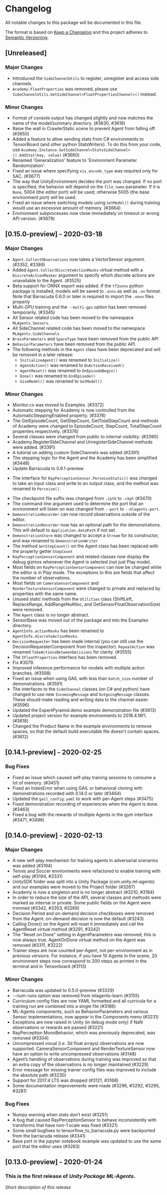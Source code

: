 # Changelog
All notable changes to this package will be documented in this file.

The format is based on [Keep a Changelog](http://keepachangelog.com/en/1.0.0/)
and this project adheres to [Semantic Versioning](http://semver.org/spec/v2.0.0.html).


## [Unreleased]
### Major Changes
 - Introduced the `SideChannelUtils` to register, unregister and access side channels.
 - `Academy.FloatProperties` was removed, please use `SideChannelUtils.GetSideChannel<FloatPropertiesChannel>()` instead.

### Minor Changes
 - Format of console output has changed slightly and now matches the name of the model/summary directory. (#3630, #3616)
 - Raise the wall in CrawlerStatic scene to prevent Agent from falling off. (#3650)
 - Added a feature to allow sending stats from C# environments to TensorBoard (and other python StatsWriters). To do this from your code, use `Academy.Instance.GetSideChannel<StatsSideChannel>().AddStat(key, value)` (#3660)
 - Renamed 'Generalization' feature to 'Environment Parameter Randomization'.
 - Fixed an issue where specifying `vis_encode_type` was required only for SAC. (#3677)
 - The way that UnityEnvironment decides the port was changed. If no port is specified, the behavior will depend on the `file_name` parameter. If it is `None`, 5004 (the editor port) will be used; otherwise 5005 (the base environment port) will be used.
 - Fixed an issue where switching models using `SetModel()` during training would use an excessive amount of memory. (#3664)
 - Environment subprocesses now close immediately on timeout or wrong API version. (#3679)

## [0.15.0-preview] - 2020-03-18
### Major Changes
 - `Agent.CollectObservations` now takes a VectorSensor argument. (#3352, #3389)
 - Added `Agent.CollectDiscreteActionMasks` virtual method with a `DiscreteActionMasker` argument to specify which discrete actions are unavailable to the Agent. (#3525)
 - Beta support for ONNX export was added. If the `tf2onnx` python package is installed, models will be saved to `.onnx` as well as `.nn` format.
 Note that Barracuda 0.6.0 or later is required to import the `.onnx` files properly
 - Multi-GPU training and the `--multi-gpu` option has been removed temporarily. (#3345)
 - All Sensor related code has been moved to the namespace `MLAgents.Sensors`.
 - All SideChannel related code has been moved to the namespace `MLAgents.SideChannels`.
 - `BrainParameters` and `SpaceType` have been removed from the public API
 - `BehaviorParameters` have been removed from the public API.
 - The following methods in the `Agent` class have been deprecated and will be removed in a later release:
   - `InitializeAgent()` was renamed to `Initialize()`
   - `AgentAction()` was renamed to `OnActionReceived()`
   - `AgentReset()` was renamed to `OnEpisodeBegin()`
   - `Done()` was renamed to `EndEpisode()`
   - `GiveModel()` was renamed to `SetModel()`

### Minor Changes
 - Monitor.cs was moved to Examples. (#3372)
 - Automatic stepping for Academy is now controlled from the AutomaticSteppingEnabled property. (#3376)
 - The GetEpisodeCount, GetStepCount, GetTotalStepCount and methods of Academy were changed to EpisodeCount, StepCount, TotalStepCount properties respectively. (#3376)
 - Several classes were changed from public to internal visibility. (#3390)
 - Academy.RegisterSideChannel and UnregisterSideChannel methods were added. (#3391)
 - A tutorial on adding custom SideChannels was added (#3391)
 - The stepping logic for the Agent and the Academy has been simplified (#3448)
 - Update Barracuda to 0.6.1-preview
 * The interface for `RayPerceptionSensor.PerceiveStatic()` was changed to take an input class and write to an output class, and the method was renamed to `Perceive()`.
 - The checkpoint file suffix was changed from `.cptk` to `.ckpt` (#3470)
 - The command-line argument used to determine the port that an environment will listen on was changed from `--port` to `--mlagents-port`.
 - `DemonstrationRecorder` can now record observations outside of the editor.
 - `DemonstrationRecorder` now has an optional path for the demonstrations. This will default to `Application.dataPath` if not set.
 - `DemonstrationStore` was changed to accept a `Stream` for its constructor, and was renamed to `DemonstrationWriter`
 - The method `GetStepCount()` on the Agent class has been replaced with the property getter `StepCount`
 - `RayPerceptionSensorComponent` and related classes now display the debug gizmos whenever the Agent is selected (not just Play mode).
 - Most fields on `RayPerceptionSensorComponent` can now be changed while the editor is in Play mode. The exceptions to this are fields that affect the number of observations.
 - Most fields on `CameraSensorComponent` and `RenderTextureSensorComponent` were changed to private and replaced by properties with the same name.
 - Unused static methods from the `Utilities` class (ShiftLeft, ReplaceRange, AddRangeNoAlloc, and GetSensorFloatObservationSize) were removed.
 - The `Agent` class is no longer abstract.
 - SensorBase was moved out of the package and into the Examples directory.
 - `AgentInfo.actionMasks` has been renamed to `AgentInfo.discreteActionMasks`.
 - `DecisionRequester` has been made internal (you can still use the DecisionRequesterComponent from the inspector). `RepeatAction` was renamed `TakeActionsBetweenDecisions` for clarity. (#3555)
 - The `IFloatProperties` interface has been removed.
 - Fix #3579.
 - Improved inference performance for models with multiple action branches. (#3598)
 - Fixed an issue when using GAIL with less than `batch_size` number of demonstrations. (#3591)
 - The interfaces to the `SideChannel` classes (on C# and python) have changed to use new  `IncomingMessage` and `OutgoingMessage` classes. These should make reading and writing data to the channel easier. (#3596)
 - Updated the ExpertPyramid.demo example demonstration file (#3613)
 - Updated project version for example environments to 2018.4.18f1. (#3618)
 - Changed the Product Name in the example environments to remove spaces, so that the default build executable file doesn't contain spaces. (#3612)

## [0.14.1-preview] - 2020-02-25

### Bug Fixes
- Fixed an issue which caused self-play training sessions to consume a lot of memory. (#3451)
- Fixed an IndexError when using GAIL or behavioral cloning with demonstrations recorded with 0.14.0 or later (#3464)
- Updated the `gail_config.yaml` to work with per-Agent steps (#3475)
- Fixed demonstration recording of experiences when the Agent is done. (#3463)
- Fixed a bug with the rewards of multiple Agents in the gym interface (#3471, #3496)


## [0.14.0-preview] - 2020-02-13

### Major Changes
- A new self-play mechanism for training agents in adversarial scenarios was added (#3194)
- Tennis and Soccer environments were refactored to enable training with self-play (#3194, #3331)
- UnitySDK folder was split into a Unity Package (com.unity.ml-agents) and our examples were moved to the Project folder (#3267)
- Academy is now a singleton and is no longer abstract (#3210, #3184)
- In order to reduce the size of the API, several classes and methods were marked as internal or private. Some public fields on the Agent were trimmed (#3342, #3353, #3269)
- Decision Period and on-demand decision checkboxes were removed from the Agent. on-demand decision is now the default (#3243)
- Calling Done() on the Agent will reset it immediately and call the AgentReset virtual method (#3291, #3242)
- The "Reset on Done" setting in AgentParameters was removed; this is now always true. AgentOnDone virtual method on the Agent was removed (#3311, #3222)
- Trainer steps are now counted per-Agent, not per-environment as in previous versions. For instance, if you have 10 Agents in the scene, 20 environment steps now correspond to 200 steps as printed in the terminal and in Tensorboard (#3113)

### Minor Changes
- Barracuda was updated to 0.5.0-preview (#3329)
- --num-runs option was removed from mlagents-learn (#3155)
- Curriculum config files are now YAML formatted and all curricula for a training run are combined into a single file (#3186)
- ML-Agents components, such as BehaviorParameters and various Sensor implementations, now appear in the Components menu (#3231)
- Exceptions are now raised in Unity (in debug mode only) if NaN observations or rewards are passed (#3221)
- RayPerception MonoBehavior, which was previously deprecated, was removed (#3304)
- Uncompressed visual (i.e. 3d float arrays) observations are now supported. CameraSensorComponent and RenderTextureSensor now have an option to write uncompressed observations (#3148)
- Agent’s handling of observations during training was improved so that an extra copy of the observations is no longer maintained (#3229)
- Error message for missing trainer config files was improved to include the absolute path (#3230)
- Support for 2017.4 LTS was dropped (#3121, #3168)
- Some documentation improvements were made (#3296, #3292, #3295, #3281)

### Bug Fixes
- Numpy warning when stats don’t exist (#3251)
- A bug that caused RayPerceptionSensor to behave inconsistently with transforms that have non-1 scale was fixed (#3321)
- Some small bugfixes to tensorflow_to_barracuda.py were backported from the barracuda release (#3341)
- Base port in the jupyter notebook example was updated to use the same port that the editor uses (#3283)


## [0.13.0-preview] - 2020-01-24

### This is the first release of *Unity Package ML-Agents*.

*Short description of this release*
